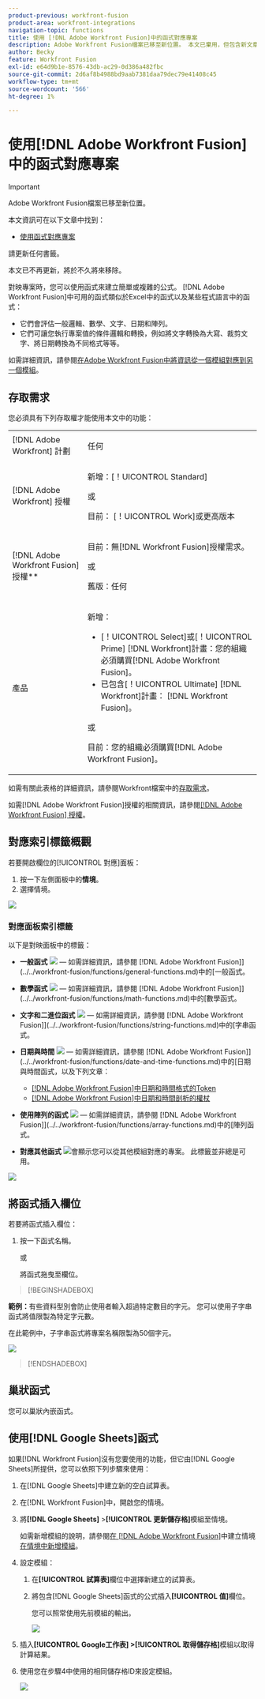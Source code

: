 ```yaml
---
product-previous: workfront-fusion
product-area: workfront-integrations
navigation-topic: functions
title: 使用 [!DNL Adobe Workfront Fusion]中的函式對應專案
description: Adobe Workfront Fusion檔案已移至新位置。 本文已棄用，但包含新文章的連結，內容涵蓋此功能。
author: Becky
feature: Workfront Fusion
exl-id: e64d9b1e-8576-43db-ac29-0d386a482fbc
source-git-commit: 2d6af8b4988bd9aab7381daa79dec79e41408c45
workflow-type: tm+mt
source-wordcount: '566'
ht-degree: 1%

---
```


# 使用[!DNL Adobe Workfront Fusion]中的函式對應專案

>[!IMPORTANT]
>
>Adobe Workfront Fusion檔案已移至新位置。
>
>本文資訊可在以下文章中找到：
>
>* [使用函式對應專案](https://experienceleague.adobe.com/docs/workfront-fusion/using/create-scenarios/map-data/map-using-functions.html)
>
>請更新任何書籤。
>
>本文已不再更新，將於不久將來移除。

對映專案時，您可以使用函式來建立簡單或複雜的公式。 [!DNL Adobe Workfront Fusion]中可用的函式類似於Excel中的函式以及某些程式語言中的函式：

* 它們會評估一般邏輯、數學、文字、日期和陣列。
* 它們可讓您執行專案值的條件邏輯和轉換，例如將文字轉換為大寫、裁剪文字、將日期轉換為不同格式等等。

如需詳細資訊，請參閱[在Adobe Workfront Fusion中將資訊從一個模組對應到另一個模組](../../workfront-fusion/mapping/map-information-between-modules.md)。


## 存取需求

您必須具有下列存取權才能使用本文中的功能：

<table style="table-layout:auto">

<col>  
 <col>  
 <tbody>  
  <tr>  
   <td role="rowheader">[!DNL Adobe Workfront] 計劃</td>  
   <td> <p>任何</p> </td>  
  </tr>  
  <tr data-mc-conditions="">  
   <td role="rowheader">[!DNL Adobe Workfront] 授權</td>  
   <td> <p>新增：[！UICONTROL Standard]</p><p>或</p><p>目前： [！UICONTROL Work]或更高版本</p> </td>  
  </tr>  
  <tr>  
   <td role="rowheader">[!DNL Adobe Workfront Fusion] 授權**</td>  
   <td> 
   <p>目前：無[!DNL Workfront Fusion]授權需求。</p> 
   <p>或</p> 
   <p>舊版：任何 </p> 
   </td>  
  </tr>  
  <tr>  
   <td role="rowheader">產品</td>  
   <td> 
   <p>新增：</p> <ul><li>[！UICONTROL Select]或[！UICONTROL Prime] [!DNL Workfront]計畫：您的組織必須購買[!DNL Adobe Workfront Fusion]。</li><li>已包含[！UICONTROL Ultimate] [!DNL Workfront]計畫： [!DNL Workfront Fusion]。</li></ul> 
   <p>或</p> 
   <p>目前：您的組織必須購買[!DNL Adobe Workfront Fusion]。</p> 
   </td>  
  </tr> 
 </tbody>  
</table>

如需有關此表格的詳細資訊，請參閱Workfront檔案中的[存取需求](/help/quicksilver/administration-and-setup/add-users/access-levels-and-object-permissions/access-level-requirements-in-documentation.md)。

如需[!DNL Adobe Workfront Fusion]授權的相關資訊，請參閱[[!DNL Adobe Workfront Fusion] 授權](../../workfront-fusion/get-started/license-automation-vs-integration.md)。


## 對應索引標籤概觀

若要開啟欄位的[!UICONTROL 對應]面板：

1. 按一下左側面板中的&#x200B;**情境**。
1. 選擇情境。

![](assets/open-functions-bar.png)


### 對應面板索引標籤

以下是對映面板中的標籤：

* **一般函式** ![](assets/toolbar-icon-general-function.png) — 如需詳細資訊，請參閱 [!DNL Adobe Workfront Fusion]](../../workfront-fusion/functions/general-functions.md)中的[一般函式。

* **數學函式** ![](assets/toolbar-icon-math-functions.png) — 如需詳細資訊，請參閱 [!DNL Adobe Workfront Fusion]](../../workfront-fusion/functions/math-functions.md)中的[數學函式。

* **文字和二進位函式** ![](assets/toolbar-icon-text&binary-functions.png) — 如需詳細資訊，請參閱 [!DNL Adobe Workfront Fusion]](../../workfront-fusion/functions/string-functions.md)中的[字串函式。

* **日期與時間** ![](assets/toolbar-icon-date&time-functions.png) — 如需詳細資訊，請參閱 [!DNL Adobe Workfront Fusion]](../../workfront-fusion/functions/date-and-time-functions.md)中的[日期與時間函式，以及下列文章：

   * [ [!DNL Adobe Workfront Fusion]中日期和時間格式的Token](../../workfront-fusion/functions/tokens-for-date-and-time-formatting.md)
   * [ [!DNL Adobe Workfront Fusion]中日期和時間剖析的權杖](../../workfront-fusion/functions/tokens-for-date-and-time-parsing.md)

* **使用陣列的函式** ![](assets/toolbar-icon-functions-for-arrays.png) — 如需詳細資訊，請參閱 [!DNL Adobe Workfront Fusion]](../../workfront-fusion/functions/array-functions.md)中的[陣列函式。

* **對應其他函式** ![](assets/toolbar-icon-functions-you-map-from-other-modules.png)會顯示您可以從其他模組對應的專案。 此標籤並非總是可用。

![](assets/functions-toolbar-350x189.png)

## 將函式插入欄位

若要將函式插入欄位：

1. 按一下函式名稱。

   或

   將函式拖曳至欄位。


>[!BEGINSHADEBOX]

**範例：**&#x200B;有些資料型別會防止使用者輸入超過特定數目的字元。 您可以使用子字串函式將值限製為特定字元數。

在此範例中，子字串函式將專案名稱限製為50個字元。

![](assets/example-meet-length-restriction-350x184.png)

>[!ENDSHADEBOX]

## 巢狀函式

您可以巢狀內嵌函式。

## 使用[!DNL Google Sheets]函式

如果[!DNL Workfront Fusion]沒有您要使用的功能，但它由[!DNL Google Sheets]所提供，您可以依照下列步驟來使用：

1. 在[!DNL Google Sheets]中建立新的空白試算表。
1. 在[!DNL Workfront Fusion]中，開啟您的情境。
1. 將&#x200B;**[!DNL Google Sheets]** >**[!UICONTROL 更新儲存格]**&#x200B;模組至情境。

   如需新增模組的說明，請參閱[在 [!DNL Adobe Workfront Fusion]](../../workfront-fusion/scenarios/create-a-scenario.md)中建立情境[在情境中新增模組](../../workfront-fusion/scenarios/create-a-scenario.md#add)。

1. 設定模組：

   1. 在&#x200B;**[!UICONTROL 試算表]**&#x200B;欄位中選擇新建立的試算表。
   1. 將包含[!DNL Google Sheets]函式的公式插入&#x200B;**[!UICONTROL 值]**&#x200B;欄位。

      您可以照常使用先前模組的輸出。

      ![](assets/exploit-google-sheet-functions-350x218.png)

1. 插入&#x200B;**[!UICONTROL Google工作表] >[!UICONTROL 取得儲存格]**&#x200B;模組以取得計算結果。
1. 使用您在步驟4中使用的相同儲存格ID來設定模組。

   ![](assets/exploit-google-sheet-functions-2-350x187.png)
